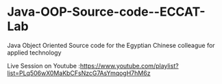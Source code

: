 # Java-OOP-Source-code--ECCAT-Lab
Java Object Oriented Source code for the Egyptian Chinese colleague for applied technology

Live Session on Youtube :https://www.youtube.com/playlist?list=PLq506wX0MaKbCFsNzcG7AsYmqogH7hM6z
